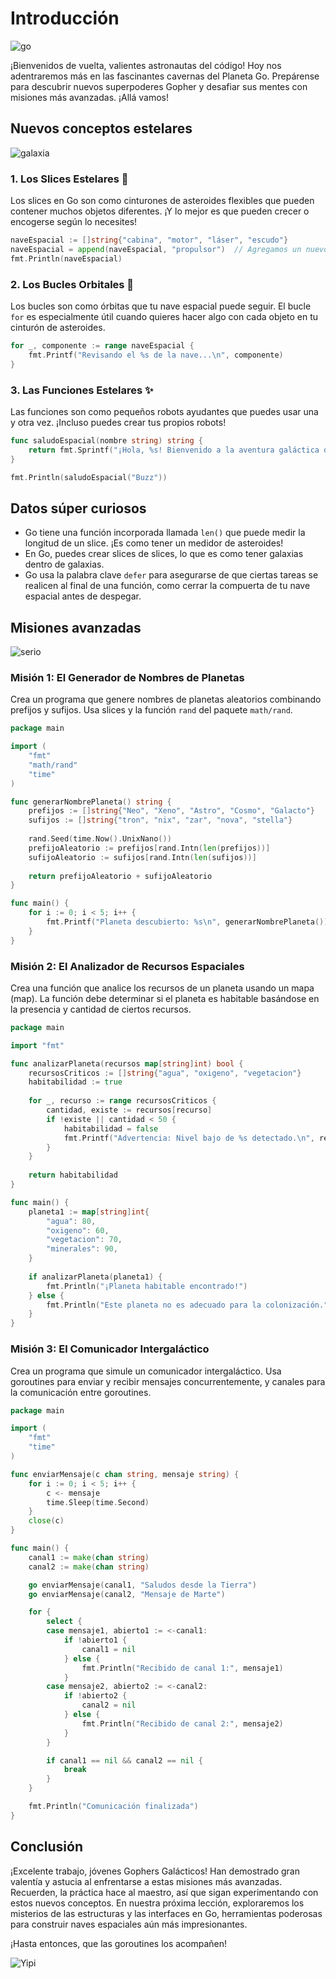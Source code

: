# Introducción

![go](https://res.cloudinary.com/dukgkrpft/image/upload/v1729455197/lessons/aventuras-espaciales-en-go/bfi1ydwke2edvrqsyuoh.png)

¡Bienvenidos de vuelta, valientes astronautas del código! Hoy nos adentraremos más en las fascinantes cavernas del Planeta Go. Prepárense para descubrir nuevos superpoderes Gopher y desafiar sus mentes con misiones más avanzadas. ¡Allá vamos!

## Nuevos conceptos estelares

![galaxia](https://res.cloudinary.com/dukgkrpft/image/upload/v1729455335/lessons/aventuras-espaciales-en-go/o2tvozzhzvd8amuktoic.png)

### 1. Los Slices Estelares 🌠

Los slices en Go son como cinturones de asteroides flexibles que pueden contener muchos objetos diferentes. ¡Y lo mejor es que pueden crecer o encogerse según lo necesites!

```go
naveEspacial := []string{"cabina", "motor", "láser", "escudo"}
naveEspacial = append(naveEspacial, "propulsor")  // Agregamos un nuevo componente
fmt.Println(naveEspacial)
```

### 2. Los Bucles Orbitales 🔄

Los bucles son como órbitas que tu nave espacial puede seguir. El bucle `for` es especialmente útil cuando quieres hacer algo con cada objeto en tu cinturón de asteroides.

```go
for _, componente := range naveEspacial {
    fmt.Printf("Revisando el %s de la nave...\n", componente)
}
```

### 3. Las Funciones Estelares ✨

Las funciones son como pequeños robots ayudantes que puedes usar una y otra vez. ¡Incluso puedes crear tus propios robots!

```go
func saludoEspacial(nombre string) string {
    return fmt.Sprintf("¡Hola, %s! Bienvenido a la aventura galáctica de Go.", nombre)
}

fmt.Println(saludoEspacial("Buzz"))
```

## Datos súper curiosos

* Go tiene una función incorporada llamada `len()` que puede medir la longitud de un slice. ¡Es como tener un medidor de asteroides!
* En Go, puedes crear slices de slices, lo que es como tener galaxias dentro de galaxias.
* Go usa la palabra clave `defer` para asegurarse de que ciertas tareas se realicen al final de una función, como cerrar la compuerta de tu nave espacial antes de despegar.

## Misiones avanzadas

![serio](https://res.cloudinary.com/dukgkrpft/image/upload/v1729455555/lessons/aventuras-espaciales-en-go/ebxb8f6v0pxvy8f6mtvt.gif)

### Misión 1: El Generador de Nombres de Planetas

Crea un programa que genere nombres de planetas aleatorios combinando prefijos y sufijos. Usa slices y la función `rand` del paquete `math/rand`.

```go
package main

import (
    "fmt"
    "math/rand"
    "time"
)

func generarNombrePlaneta() string {
    prefijos := []string{"Neo", "Xeno", "Astro", "Cosmo", "Galacto"}
    sufijos := []string{"tron", "nix", "zar", "nova", "stella"}
    
    rand.Seed(time.Now().UnixNano())
    prefijoAleatorio := prefijos[rand.Intn(len(prefijos))]
    sufijoAleatorio := sufijos[rand.Intn(len(sufijos))]
    
    return prefijoAleatorio + sufijoAleatorio
}

func main() {
    for i := 0; i < 5; i++ {
        fmt.Printf("Planeta descubierto: %s\n", generarNombrePlaneta())
    }
}
```

### Misión 2: El Analizador de Recursos Espaciales

Crea una función que analice los recursos de un planeta usando un mapa (map). La función debe determinar si el planeta es habitable basándose en la presencia y cantidad de ciertos recursos.

```go
package main

import "fmt"

func analizarPlaneta(recursos map[string]int) bool {
    recursosCriticos := []string{"agua", "oxigeno", "vegetacion"}
    habitabilidad := true
    
    for _, recurso := range recursosCriticos {
        cantidad, existe := recursos[recurso]
        if !existe || cantidad < 50 {
            habitabilidad = false
            fmt.Printf("Advertencia: Nivel bajo de %s detectado.\n", recurso)
        }
    }
    
    return habitabilidad
}

func main() {
    planeta1 := map[string]int{
        "agua": 80,
        "oxigeno": 60,
        "vegetacion": 70,
        "minerales": 90,
    }
    
    if analizarPlaneta(planeta1) {
        fmt.Println("¡Planeta habitable encontrado!")
    } else {
        fmt.Println("Este planeta no es adecuado para la colonización.")
    }
}
```

### Misión 3: El Comunicador Intergaláctico

Crea un programa que simule un comunicador intergaláctico. Usa goroutines para enviar y recibir mensajes concurrentemente, y canales para la comunicación entre goroutines.

```go
package main

import (
    "fmt"
    "time"
)

func enviarMensaje(c chan string, mensaje string) {
    for i := 0; i < 5; i++ {
        c <- mensaje
        time.Sleep(time.Second)
    }
    close(c)
}

func main() {
    canal1 := make(chan string)
    canal2 := make(chan string)

    go enviarMensaje(canal1, "Saludos desde la Tierra")
    go enviarMensaje(canal2, "Mensaje de Marte")

    for {
        select {
        case mensaje1, abierto1 := <-canal1:
            if !abierto1 {
                canal1 = nil
            } else {
                fmt.Println("Recibido de canal 1:", mensaje1)
            }
        case mensaje2, abierto2 := <-canal2:
            if !abierto2 {
                canal2 = nil
            } else {
                fmt.Println("Recibido de canal 2:", mensaje2)
            }
        }

        if canal1 == nil && canal2 == nil {
            break
        }
    }

    fmt.Println("Comunicación finalizada")
}
```

## Conclusión

¡Excelente trabajo, jóvenes Gophers Galácticos! Han demostrado gran valentía y astucia al enfrentarse a estas misiones más avanzadas. Recuerden, la práctica hace al maestro, así que sigan experimentando con estos nuevos conceptos. En nuestra próxima lección, exploraremos los misterios de las estructuras y las interfaces en Go, herramientas poderosas para construir naves espaciales aún más impresionantes.

 ¡Hasta entonces, que las goroutines los acompañen!

![Yipi](https://res.cloudinary.com/dukgkrpft/image/upload/v1729378761/lessons/felicidades-yipi/jczrx7hhw88cvrfnmiae.jpg)
